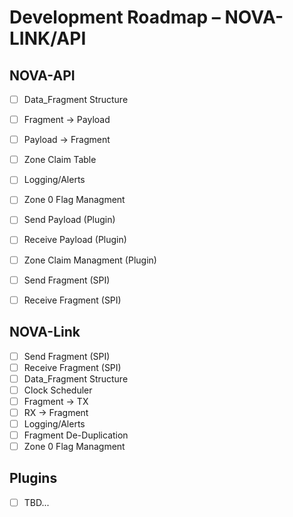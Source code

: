 # Development Roadmap – NOVA-LINK/API

## NOVA-API

- [ ] Data_Fragment Structure
- [ ] Fragment -> Payload
- [ ] Payload -> Fragment
- [ ] Zone Claim Table
- [ ] Logging/Alerts
- [ ] Zone 0 Flag Managment
- [ ] Send Payload (Plugin)
- [ ] Receive Payload (Plugin)
- [ ] Zone Claim Managment (Plugin)
- [ ] Send Fragment (SPI)
- [ ] Receive Fragment (SPI)


## NOVA-Link

- [ ] Send Fragment (SPI)
- [ ] Receive Fragment (SPI)
- [ ] Data_Fragment Structure
- [ ] Clock Scheduler
- [ ] Fragment -> TX 
- [ ] RX -> Fragment
- [ ] Logging/Alerts
- [ ] Fragment De-Duplication
- [ ] Zone 0 Flag Managment

## Plugins

- [ ] TBD...